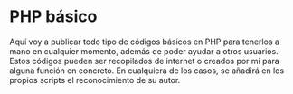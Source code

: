 PHP básico
==========
Aquí voy a publicar todo tipo de códigos básicos en PHP para tenerlos a mano en cualquier momento, además de poder ayudar a otros usuarios. Estos códigos pueden ser recopilados de internet o creados por mi para alguna función en concreto. En cualquiera de los casos, se añadirá en los propios scripts el reconocimiento de su autor.

